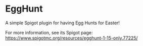 # EggHunt
A simple Spigot plugin for having Egg Hunts for Easter!

For more information, see its Spigot page: https://www.spigotmc.org/resources/egghunt-1-15-only.77225/
